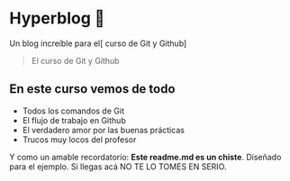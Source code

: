 # Hyperblog 💚
Un blog increíble para el[ curso de Git y Github]

> El curso de Git y Github 

## En este curso vemos de todo
* Todos los comandos de Git
* El flujo de trabajo en Github
* El verdadero amor por las buenas prácticas
* Trucos muy locos del profesor

Y como un amable recordatorio: **Este readme.md es un chiste**.  Diseñado para el ejemplo. Si llegas acá NO TE LO TOMES EN SERIO.
